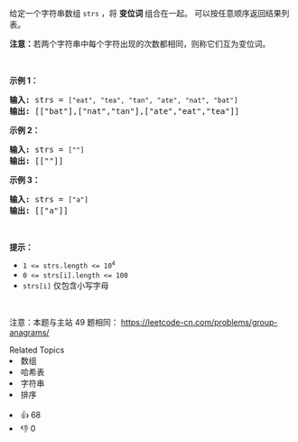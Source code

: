 <p>给定一个字符串数组 <code>strs</code> ，将&nbsp;<strong>变位词&nbsp;</strong>组合在一起。 可以按任意顺序返回结果列表。</p>

<p><strong>注意：</strong>若两个字符串中每个字符出现的次数都相同，则称它们互为变位词。</p>

<p>&nbsp;</p>

<p><strong>示例 1：</strong></p>

<pre>
<strong>输入:</strong> strs = <span><code>["eat", "tea", "tan", "ate", "nat", "bat"]</code></span>
<strong>输出: </strong>[["bat"],["nat","tan"],["ate","eat","tea"]]</pre>

<p><strong>示例 2：</strong></p>

<pre>
<strong>输入:</strong> strs = <span><code>[""]</code></span>
<strong>输出: </strong>[[""]]
</pre>

<p><strong>示例 3：</strong></p>

<pre>
<strong>输入:</strong> strs = <span><code>["a"]</code></span>
<strong>输出: </strong>[["a"]]</pre>

<p>&nbsp;</p>

<p><strong>提示：</strong></p>

<ul> 
 <li><code>1 &lt;= strs.length &lt;= 10<sup>4</sup></code></li> 
 <li><code>0 &lt;= strs[i].length &lt;= 100</code></li> 
 <li><code>strs[i]</code>&nbsp;仅包含小写字母</li> 
</ul>

<p>&nbsp;</p>

<p>
 <meta charset="UTF-8" />注意：本题与主站 49&nbsp;题相同：&nbsp;<a href="https://leetcode-cn.com/problems/group-anagrams/">https://leetcode-cn.com/problems/group-anagrams/</a></p>

<div><div>Related Topics</div><div><li>数组</li><li>哈希表</li><li>字符串</li><li>排序</li></div></div><br><div><li>👍 68</li><li>👎 0</li></div>